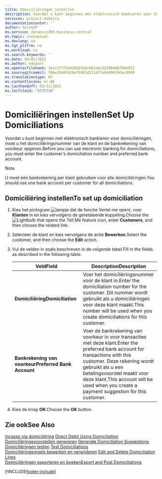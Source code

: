 ```yaml
---
title: Domiciliëringen instellen
description: Voordat u kunt beginnen met elektronisch bankieren voor domiciliëringen, moet u het domiciliëringsnummer van de klant en de bankrekening van voorkeur opgeven.
services: project-madeira
documentationcenter: ''
author: SorenGP
ms.service: dynamics365-business-central
ms.topic: conceptual
ms.devlang: na
ms.tgt_pltfrm: na
ms.workload: na
ms.search.keywords: ''
ms.date: 04/01/2021
ms.author: edupont
ms.openlocfilehash: 1ecc27775d426025b0cbb1ab1163884d670bb951
ms.sourcegitcommit: 766e2840fd16efb901d211d7fa64d96766ac99d9
ms.translationtype: HT
ms.contentlocale: nl-BE
ms.lasthandoff: 03/31/2021
ms.locfileid: "5775734"
---
```

# <a name="set-up-domiciliations"></a><span data-ttu-id="8efe1-103">Domiciliëringen instellen</span><span class="sxs-lookup"><span data-stu-id="8efe1-103">Set Up Domiciliations</span></span>
<span data-ttu-id="8efe1-104">Voordat u kunt beginnen met elektronisch bankieren voor domiciliëringen, moet u het domiciliëringsnummer van de klant en de bankrekening van voorkeur opgeven.</span><span class="sxs-lookup"><span data-stu-id="8efe1-104">Before you can use electronic banking for domiciliations, you must enter the customer's domiciliation number and preferred bank account.</span></span>  

> [!NOTE]  
>  <span data-ttu-id="8efe1-105">U moet één bankrekening per klant gebruiken voor alle domiciliëringen.</span><span class="sxs-lookup"><span data-stu-id="8efe1-105">You should use one bank account per customer for all domiciliations.</span></span>  

## <a name="to-set-up-domiciliation"></a><span data-ttu-id="8efe1-106">Domiciliëring instellen</span><span class="sxs-lookup"><span data-stu-id="8efe1-106">To set up domiciliation</span></span>  

1.  <span data-ttu-id="8efe1-107">Kies het pictogram ![lampje dat de functie Vertel me opent](../../media/ui-search/search_small.png "Vertel me wat u wilt doen"), voer **Klanten** in en kies vervolgens de gerelateerde koppeling.</span><span class="sxs-lookup"><span data-stu-id="8efe1-107">Choose the ![Lightbulb that opens the Tell Me feature](../../media/ui-search/search_small.png "Tell me what you want to do") icon, enter **Customers**, and then choose the related link.</span></span>  
2.  <span data-ttu-id="8efe1-108">Selecteer de klant en kies vervolgens de actie **Bewerken**.</span><span class="sxs-lookup"><span data-stu-id="8efe1-108">Select the customer, and then choose the **Edit** action.</span></span>  
3.  <span data-ttu-id="8efe1-109">Vul de velden in zoals beschreven in de volgende tabel.</span><span class="sxs-lookup"><span data-stu-id="8efe1-109">Fill in the fields as described in the following table.</span></span>  

    |<span data-ttu-id="8efe1-110">Veld</span><span class="sxs-lookup"><span data-stu-id="8efe1-110">Field</span></span>|<span data-ttu-id="8efe1-111">Description</span><span class="sxs-lookup"><span data-stu-id="8efe1-111">Description</span></span>|  
    |---------------------------------|---------------------------------------|  
    |<span data-ttu-id="8efe1-112">**Domiciliëring**</span><span class="sxs-lookup"><span data-stu-id="8efe1-112">**Domiciliation**</span></span>|<span data-ttu-id="8efe1-113">Voer het domiciliëringsnummer voor de klant in.</span><span class="sxs-lookup"><span data-stu-id="8efe1-113">Enter the domiciliation number for the customer.</span></span> <span data-ttu-id="8efe1-114">Dit nummer wordt gebruikt als u domiciliëringen voor deze klant maakt.</span><span class="sxs-lookup"><span data-stu-id="8efe1-114">This number will be used when you create domiciliations for this customer.</span></span>|  
    |<span data-ttu-id="8efe1-115">**Bankrekening van voorkeur**</span><span class="sxs-lookup"><span data-stu-id="8efe1-115">**Preferred Bank Account**</span></span>|<span data-ttu-id="8efe1-116">Voer de bankrekening van voorkeur in voor transacties met deze klant.</span><span class="sxs-lookup"><span data-stu-id="8efe1-116">Enter the preferred bank account for transactions with this customer.</span></span> <span data-ttu-id="8efe1-117">Deze rekening wordt gebruikt als u een betalingsvoorstel maakt voor deze klant.</span><span class="sxs-lookup"><span data-stu-id="8efe1-117">This account will be used when you create a payment suggestion for this customer.</span></span>|  

4.  <span data-ttu-id="8efe1-118">Kies de knop **OK**.</span><span class="sxs-lookup"><span data-stu-id="8efe1-118">Choose the **OK** button.</span></span>  

## <a name="see-also"></a><span data-ttu-id="8efe1-119">Zie ook</span><span class="sxs-lookup"><span data-stu-id="8efe1-119">See Also</span></span>  
 <span data-ttu-id="8efe1-120">[Incasso via domiciliëring](direct-debit-using-domiciliation.md) </span><span class="sxs-lookup"><span data-stu-id="8efe1-120">[Direct Debit Using Domiciliation](direct-debit-using-domiciliation.md) </span></span>  
 <span data-ttu-id="8efe1-121">[Domiciliëringsvoorstellen genereren](how-to-generate-domiciliation-suggestions.md) </span><span class="sxs-lookup"><span data-stu-id="8efe1-121">[Generate Domiciliation Suggestions](how-to-generate-domiciliation-suggestions.md) </span></span>  
 <span data-ttu-id="8efe1-122">[Domiciliëringen testen](how-to-test-domiciliations.md) </span><span class="sxs-lookup"><span data-stu-id="8efe1-122">[Test Domiciliations](how-to-test-domiciliations.md) </span></span>  
 <span data-ttu-id="8efe1-123">[Domiciliëringsregels bewerken en verwijderen](how-to-edit-and-delete-domiciliation-lines.md) </span><span class="sxs-lookup"><span data-stu-id="8efe1-123">[Edit and Delete Domiciliation Lines](how-to-edit-and-delete-domiciliation-lines.md) </span></span>  
 [<span data-ttu-id="8efe1-124">Domiciliëringen exporteren en boeken</span><span class="sxs-lookup"><span data-stu-id="8efe1-124">Export and Post Domiciliations</span></span>](how-to-export-and-post-domiciliations.md)


[!INCLUDE[footer-include](../../includes/footer-banner.md)]